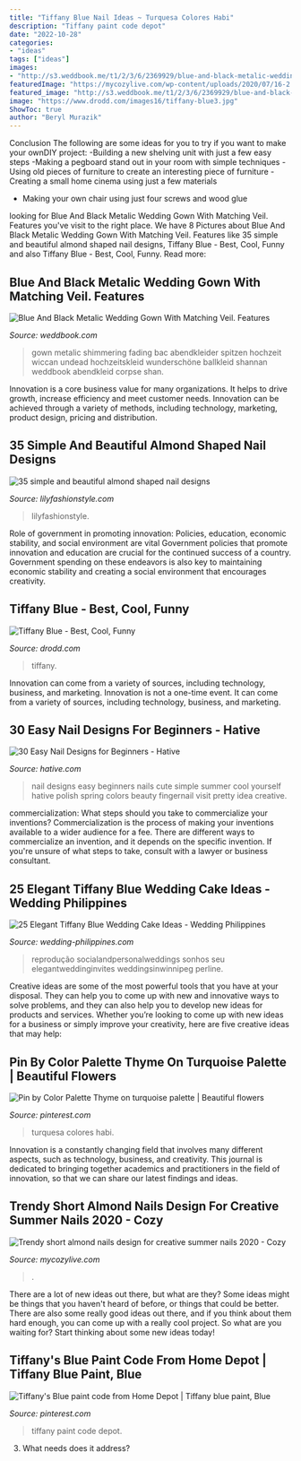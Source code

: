 ```yaml
---
title: "Tiffany Blue Nail Ideas ~ Turquesa Colores Habi"
description: "Tiffany paint code depot"
date: "2022-10-28"
categories:
- "ideas"
tags: ["ideas"]
images:
- "http://s3.weddbook.me/t1/2/3/6/2369929/blue-and-black-metalic-wedding-gown-with-matching-veil-features-shimmering-metalic-fading-colors-and-open-back-detail-hanging-beads-in-bac.jpg"
featuredImage: "https://mycozylive.com/wp-content/uploads/2020/07/16-2.png"
featured_image: "http://s3.weddbook.me/t1/2/3/6/2369929/blue-and-black-metalic-wedding-gown-with-matching-veil-features-shimmering-metalic-fading-colors-and-open-back-detail-hanging-beads-in-bac.jpg"
image: "https://www.drodd.com/images16/tiffany-blue3.jpg"
ShowToc: true
author: "Beryl Murazik"
---
```



Conclusion
The following are some ideas for you to try if you want to make your ownDIY project: 
-Building a new shelving unit with just a few easy steps 
-Making a pegboard stand out in your room with simple techniques 
-Using old pieces of furniture to create an interesting piece of furniture 
-Creating a small home cinema using just a few materials 
- Making your own chair using just four screws and wood glue

	

		
looking for Blue And Black Metalic Wedding Gown With Matching Veil. Features you've visit to the right place. We have 8 Pictures about Blue And Black Metalic Wedding Gown With Matching Veil. Features like 35 simple and beautiful almond shaped nail designs, Tiffany Blue - Best, Cool, Funny and also Tiffany Blue - Best, Cool, Funny. Read more:
		
    
## Blue And Black Metalic Wedding Gown With Matching Veil. Features

<img loading=lazy src="http://s3.weddbook.me/t1/2/3/6/2369929/blue-and-black-metalic-wedding-gown-with-matching-veil-features-shimmering-metalic-fading-colors-and-open-back-detail-hanging-beads-in-bac.jpg" onerror="this.onerror=null;this.src='https://tse2.mm.bing.net/th?id=OIP.bJDGbQnx5W2qEKYf391qoAHaJ3&amp;pid=15.1';" alt="Blue And Black Metalic Wedding Gown With Matching Veil. Features">

_Source: weddbook.com_

>gown metalic shimmering fading bac abendkleider spitzen hochzeit wiccan undead hochzeitskleid wunderschöne ballkleid shannan weddbook abendkleid corpse shan. 

	

Innovation is a core business value for many organizations. It helps to drive growth, increase efficiency and meet customer needs. Innovation can be achieved through a variety of methods, including technology, marketing, product design, pricing and distribution.

    
## 35 Simple And Beautiful Almond Shaped Nail Designs

<img loading=lazy src="https://lilyfashionstyle.com/wp-content/uploads/2021/04/31-5-768x1152.jpg" onerror="this.onerror=null;this.src='https://tse2.mm.bing.net/th?id=OIP.z0zP5cK2UUflcOSa590GmQHaLH&amp;pid=15.1';" alt="35 simple and beautiful almond shaped nail designs">

_Source: lilyfashionstyle.com_

>lilyfashionstyle. 

	

Role of government in promoting innovation: Policies, education, economic stability, and social environment are vital
Government policies that promote innovation and education are crucial for the continued success of a country. Government spending on these endeavors is also key to maintaining economic stability and creating a social environment that encourages creativity.

    
## Tiffany Blue - Best, Cool, Funny

<img loading=lazy src="https://www.drodd.com/images16/tiffany-blue3.jpg" onerror="this.onerror=null;this.src='https://tse4.mm.bing.net/th?id=OIP.NXYlXZmM-rgBt8NJo-DSLAAAAA&amp;pid=15.1';" alt="Tiffany Blue - Best, Cool, Funny">

_Source: drodd.com_

>tiffany. 

	

Innovation can come from a variety of sources, including technology, business, and marketing.
Innovation is not a one-time event. It can come from a variety of sources, including technology, business, and marketing.

    
## 30 Easy Nail Designs For Beginners - Hative

<img loading=lazy src="https://hative.com/wp-content/uploads/2014/11/easy-nail-designs/10-easy-nail-designs-for-beginners.jpg" onerror="this.onerror=null;this.src='https://tse3.mm.bing.net/th?id=OIP.ecU7DHnwjSRTy89qLPMjcwHaKe&amp;pid=15.1';" alt="30 Easy Nail Designs for Beginners - Hative">

_Source: hative.com_

>nail designs easy beginners nails cute simple summer cool yourself hative polish spring colors beauty fingernail visit pretty idea creative. 

	

commercialization: What steps should you take to commercialize your inventions?
Commercialization is the process of making your inventions available to a wider audience for a fee. There are different ways to commercialize an invention, and it depends on the specific invention. If you're unsure of what steps to take, consult with a lawyer or business consultant.

    
## 25 Elegant Tiffany Blue Wedding Cake Ideas - Wedding Philippines

<img loading=lazy src="http://www.wedding-philippines.com/wp-content/uploads/2015/09/Wedding-Philippines-25-Elegant-Tiffany-Blue-Wedding-Cake-Ideas-18-624x938.jpg" onerror="this.onerror=null;this.src='https://tse2.mm.bing.net/th?id=OIP.EUgkEHjM_sko4Wsk0gv-7wHaLI&amp;pid=15.1';" alt="25 Elegant Tiffany Blue Wedding Cake Ideas - Wedding Philippines">

_Source: wedding-philippines.com_

>reprodução socialandpersonalweddings sonhos seu elegantweddinginvites weddingsinwinnipeg perline. 

	

Creative ideas are some of the most powerful tools that you have at your disposal. They can help you to come up with new and innovative ways to solve problems, and they can also help you to develop new ideas for products and services. Whether you’re looking to come up with new ideas for a business or simply improve your creativity, here are five creative ideas that may help: 

    
## Pin By Color Palette Thyme On Turquoise Palette | Beautiful Flowers

<img loading=lazy src="https://i.pinimg.com/736x/79/7b/61/797b612538d370d7bdc57480325b0c19.jpg" onerror="this.onerror=null;this.src='https://tse4.mm.bing.net/th?id=OIP.yw89mx7RQt6SVsBf36XEigHaLH&amp;pid=15.1';" alt="Pin by Color Palette Thyme on turquoise palette | Beautiful flowers">

_Source: pinterest.com_

>turquesa colores habi. 

	

Innovation is a constantly changing field that involves many different aspects, such as technology, business, and creativity. This journal is dedicated to bringing together academics and practitioners in the field of innovation, so that we can share our latest findings and ideas.

    
## Trendy Short Almond Nails Design For Creative Summer Nails 2020 - Cozy

<img loading=lazy src="https://mycozylive.com/wp-content/uploads/2020/07/16-2.png" onerror="this.onerror=null;this.src='https://tse2.mm.bing.net/th?id=OIP.GWi22xV1ZilkN96pyjqx8wHaKc&amp;pid=15.1';" alt="Trendy short almond nails design for creative summer nails 2020 - Cozy">

_Source: mycozylive.com_

>. 

	

There are a lot of new ideas out there, but what are they? Some ideas might be things that you haven't heard of before, or things that could be better. There are also some really good ideas out there, and if you think about them hard enough, you can come up with a really cool project. So what are you waiting for? Start thinking about some new ideas today!

    
## Tiffany&#039;s Blue Paint Code From Home Depot | Tiffany Blue Paint, Blue

<img loading=lazy src="https://i.pinimg.com/736x/da/29/69/da2969815b2fd17ce0a7682e5d081b6e--tiffany-blue-paints-painting-techniques.jpg" onerror="this.onerror=null;this.src='https://tse4.mm.bing.net/th?id=OIP.RuvK8adPwMUFkKO0I2OACQDhEs&amp;pid=15.1';" alt="Tiffany&#039;s Blue paint code from Home Depot | Tiffany blue paint, Blue">

_Source: pinterest.com_

>tiffany paint code depot. 

	

3) What needs does it address?

